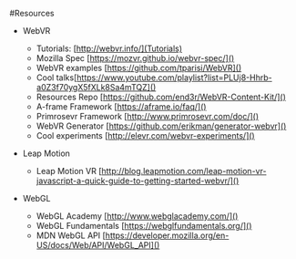 #Resources

* WebVR
  * Tutorials: [http://webvr.info/](Tutorials)
  * Mozilla Spec [https://mozvr.github.io/webvr-spec/]()
  * WebVR examples [https://github.com/tparisi/WebVR]()
  * Cool talks[https://www.youtube.com/playlist?list=PLUj8-Hhrb-a0Z3f70ygX5fXLk8Sa4mTQZ]()
  * Resources Repo [https://github.com/end3r/WebVR-Content-Kit/]()
  * A-frame Framework [https://aframe.io/faq/]()
  * Primrosevr Framework [http://www.primrosevr.com/doc/]()
  * WebVR Generator [https://github.com/erikman/generator-webvr]()
  * Cool experiments [http://elevr.com/webvr-experiments/]()
  
* Leap Motion
  * Leap Motion VR [http://blog.leapmotion.com/leap-motion-vr-javascript-a-quick-guide-to-getting-started-webvr/]() 
 
* WebGL
  * WebGL Academy [http://www.webglacademy.com/]()
  * WebGL Fundamentals [https://webglfundamentals.org/]() 
  * MDN WebGL API [https://developer.mozilla.org/en-US/docs/Web/API/WebGL_API]()
   